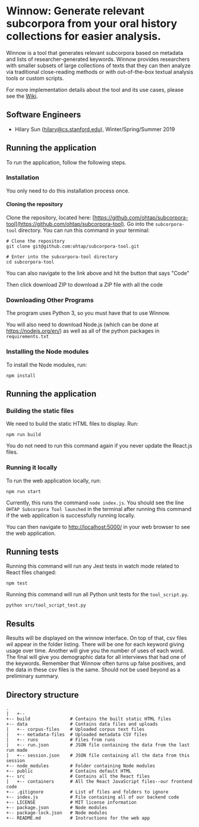 # Winnow: Generate relevant subcorpora from your oral history collections for easier analysis.

Winnow is a tool that generates relevant subcorpora based on metadata and lists of researcher-generated keywords. Winnow provides researchers with smaller subsets of large collections of texts that they can then analyze via traditional close-reading methods or with out-of-the-box textual analysis tools or custom scripts.

For more implementation details about the tool and its use cases, please see the [Wiki](https://github.com/ohtap/subcorpora-tool/wiki).

## Software Engineers

* Hilary Sun (hilary@cs.stanford.edu), Winter/Spring/Summer 2019

## Running the application

To run the application, follow the following steps.

### Installation

You only need to do this installation process once.

#### Cloning the repository

Clone the repository, located here: [https://github.com/ohtap/subcorpora-tool](https://github.com/ohtap/subcorpora-tool).  Go into the `subcorpora-tool` directory. You can run this command in your terminal:

```
# Clone the repository
git clone git@github.com:ohtap/subcorpora-tool.git

# Enter into the subcorpora-tool directory
cd subcorpora-tool
```
You can also navigate to the link above and hit the button that says "Code"

Then click download ZIP to download a ZIP file with all the code

### Downloading Other Programs
The program uses Python 3, so you must have that to use Winnow. 

You will also need to download Node.js (which can be done at https://nodejs.org/en/) as well as all of the python packages in ```requirements.txt```

### Installing the Node modules

To install the Node modules, run:

```
npm install
```

## Running the application

### Building the static files

We need to build the static HTML files to display. Run:

```
npm run build
```

You do not need to run this command again if you never update the React.js files.

### Running it locally

To run the web application locally, run:

```
npm run start
```

Currently, this runs the command ```node index.js```. You should see the line `OHTAP Subcorpora Tool launched` in the terminal after running this command if the web application is successfully running locally.

You can then navigate to [http://localhost:5000/](http://localhost:5000/) in your web browser to see the web application.

## Running tests

Running this command will run any Jest tests in watch mode related to React files changed:

```
npm test
```

Running this command will run all Python unit tests for the `tool_script.py`.

```
python src/tool_script_test.py
```

## Results

Results will be displayed on the winnow interface. On top of that, csv files wil appear in the folder listing. There will be one for each keyword giving usage over time. Another will give you the number of uses of each word. The final will give you demographic data for all interviews that had one of the keywords. Remember that Winnow often turns up false positives, and the data in these csv files is the same. Should not be used beyond as a preliminary summary. 

## Directory structure
```
.
|	+--
+-- build				# Contains the built static HTML files
+-- data 				# Contains data files and uploads
|	+-- corpus-files	# Uploaded corpus text files
|	+-- metadata-files	# Uploaded metadata CSV files
|	+-- runs			# Files from runs
|	+-- run.json 		# JSON file containing the data from the last run made
|	+-- session.json 	# JSON file containing all the data from this session
+-- node_modules		# Folder containing Node modules
+-- public				# Contains default HTML
+-- src 				# Contains all the React files
|	+-- containers		# All the React JavaScript files--our frontend code
+-- .gitignore			# List of files and folders to ignore
+-- index.js 			# File containing all of our backend code
+-- LICENSE				# MIT license information
+-- package.json 		# Node modules
+-- package-lock.json 	# Node modules
+-- README.md 			# Instructions for the web app
```
